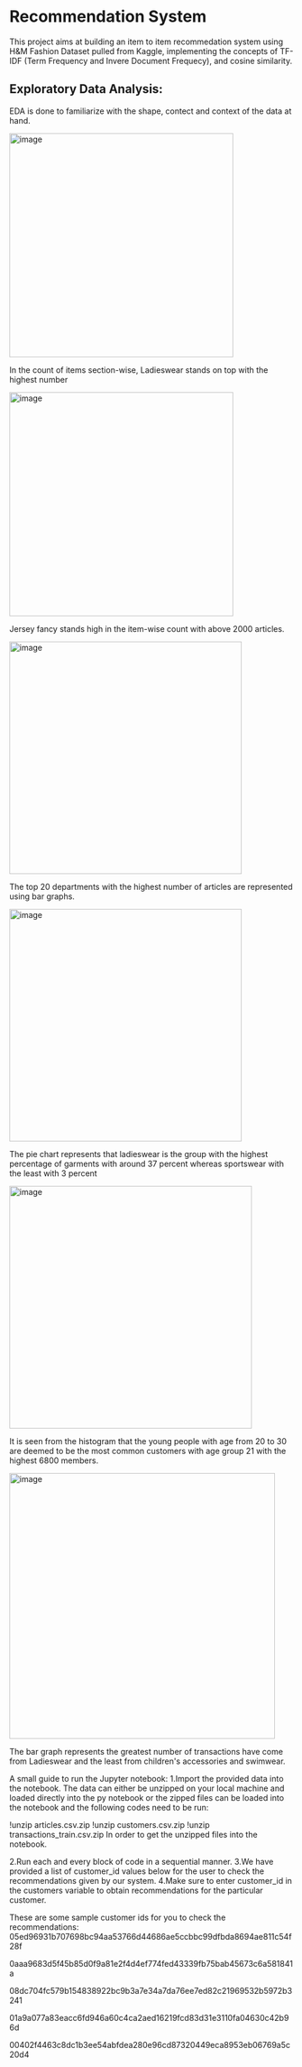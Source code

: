 # Recommendation System
This project aims at building an item to item recommedation system using H&M Fashion Dataset pulled from Kaggle, implementing the concepts of TF-IDF (Term Frequency and Invere Document Frequecy), and cosine similarity.

## Exploratory Data Analysis:


EDA is done to familiarize with the shape, contect and context of the data at hand.



<img width="397" alt="image" src="https://github.com/sohanrk7/Recommendation-System-/assets/133166918/9f620aea-0341-436c-b224-7ecdeda4fa39">


In the count of items section-wise, Ladieswear stands on top with the highest number
 



<img width="397" alt="image" src="https://github.com/sohanrk7/Recommendation-System-/assets/133166918/bd506a70-5244-4079-a75d-c94d6f36cc57">



Jersey fancy stands high in the item-wise count with above 2000 articles.




<img width="412" alt="image" src="https://github.com/sohanrk7/Recommendation-System-/assets/133166918/53b6febd-2d2b-452e-b4d7-b913d7edf33b">



The top 20 departments with the highest number of articles are represented using bar graphs.




<img width="412" alt="image" src="https://github.com/sohanrk7/Recommendation-System-/assets/133166918/598c5782-3735-4a9a-bbae-55d59ddc1156">



The pie chart represents that ladieswear is the group with the highest percentage of garments with around 37 percent whereas sportswear with the least with 3 percent
  



<img width="430" alt="image" src="https://github.com/sohanrk7/Recommendation-System-/assets/133166918/b48269d1-82d9-4e31-851f-6ddfcb25426b">



It is seen from the histogram that the young people with age from 20 to 30 are deemed to be the most common customers with age group 21 with the highest 6800 members.




<img width="471" alt="image" src="https://github.com/sohanrk7/Recommendation-System-/assets/133166918/34179b88-3f0e-4d54-803e-f1f926887ee0">



The bar graph represents the greatest number of transactions have come from Ladieswear and the least from children's accessories and swimwear.


A small guide to run the Jupyter notebook:
1.Import the provided data into the notebook.
The data can either be unzipped on your local machine and loaded directly into the py notebook or the zipped files can be loaded into the notebook and the following codes need to be run:

!unzip articles.csv.zip
!unzip customers.csv.zip
!unzip transactions_train.csv.zip 
In order to get the unzipped files into the notebook.

2.Run each and every block of code in a sequential manner.
3.We have provided a list  of customer_id values below for the user to check the recommendations given by our system.
4.Make sure to enter customer_id in the customers variable to obtain recommendations for the particular customer.


These are some sample customer ids for you to check the recommendations:
05ed96931b707698bc94aa53766d44686ae5ccbbc99dfbda8694ae811c54f28f

0aaa9683d5f45b85d0f9a81e2f4d4ef774fed43339fb75bab45673c6a581841a

08dc704fc579b154838922bc9b3a7e34a7da76ee7ed82c21969532b5972b3241

01a9a077a83eacc6fd946a60c4ca2aed16219fcd83d31e3110fa04630c42b96d

00402f4463c8dc1b3ee54abfdea280e96cd87320449eca8953eb06769a5c20d4

 
